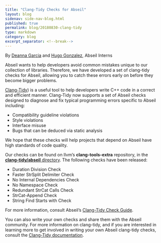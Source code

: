 ```yaml
---
title: "Clang-Tidy Checks for Abseil"
layout: blog
sidenav: side-nav-blog.html
published: true
permalink: blog/20180830-clang-tidy
type: markdown
category: blog
excerpt_separator: <!--break-->
---
```


By [Deanna Garcia](garciadeannam5@gmail.com) and
[Hugo Gonzalez](hugogonzalez810@gmail.com), Abseil Interns

Abseil wants to help developers avoid common mistakes unique to our collection
of libraries. Therefore, we have developed a set of clang-tidy checks for
Abseil, allowing you to catch these errors early on before they become
bigger problems.

<!--break-->

[Clang-Tidy](http://clang.llvm.org/extra/clang-tidy/)) is a useful tool to help
developers write C++ code in a correct and efficient manner. Clang-Tidy now
supports a set of Abseil checks designed to diagnose and fix typical programming
errors specific to Abseil including:

* Compatibility guideline violations
* Style violations
* Interface misuse
* Bugs that can be deduced via static analysis 

We hope that these checks will help projects that depend on Abseil have high
standards of code quality. 

Our checks can be found on llvm’s **clang-tools-extra** repository, in the
[**clang-tidy/abseil** directory](https://github.com/llvm-mirror/clang-tools-extra/tree/master/clang-tidy/abseil).
The following checks have been released:

* Duration Division Check
* Faster StrSplit Delimiter Check 
* No Internal Dependencies Check 
* No Namespace Check 
* Redundant StrCat Calls Check
* StrCat-Append Check 
* String Find Starts with Check

For more information, consult Abseil’s [Clang-Tidy Check Guide](/docs/cpp/tools/clang-tidy).

You can also write your own checks and share them with the Abseil community. For more
information on clang-tidy, and if you are interested in learning more to get involved
in writing your own Abseil clang-tidy checks, consult the
[Clang-Tidy documentation](http://clang.llvm.org/extra/clang-tidy/).
